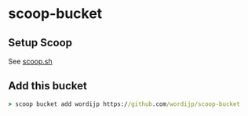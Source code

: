 # scoop-bucket

## Setup Scoop

See [scoop.sh](https://scoop.sh)

## Add this bucket

```cmd
> scoop bucket add wordijp https://github.com/wordijp/scoop-bucket
```
